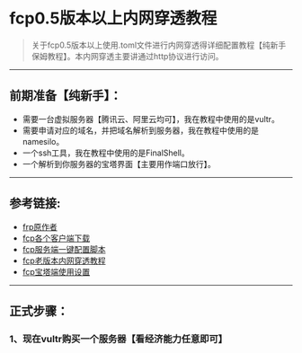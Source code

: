 # fcp0.5版本以上内网穿透教程
>关于fcp0.5版本以上使用.toml文件进行内网穿透得详细配置教程【纯新手保姆教程】。本内网穿透主要讲通过http协议进行访问。
***
## 前期准备【纯新手】：
* 需要一台虚拟服务器【腾讯云、阿里云均可】，我在教程中使用的是vultr。
* 需要申请对应的域名，并把域名解析到服务器，我在教程中使用的是namesilo。	
* 一个ssh工具，我在教程中使用的是FinalShell。
* 一个解析到你服务器的宝塔界面【主要用作端口放行】。
***
## 参考链接:
* [frp原作者](https://github.com/fatedier/frp)  
* [fcp各个客户端下载](https://github.com/fatedier/frp/releases)
* [fcp服务端一键配置脚本](https://github.com/mvscode/frps-onekey "脚本默认获取frp最新版本")
* [fcp老版本内网穿透教程](https://www.bilibili.com/video/BV1tL4y1p7qA/?spm_id_from=333.880.my_history.page.click&vd_source=e24c2664016fb1213df78e216a6dd35f "借鉴服务端配置教程")
* [fcp宝塔端使用设置](https://www.bilibili.com/video/BV1PY4y1F7cb/?spm_id_from=333.880.my_history.page.click&vd_source=e24c2664016fb1213df78e216a6dd35f)
***
## 正式步骤：
### 1、现在vultr购买一个服务器【看经济能力任意即可】
